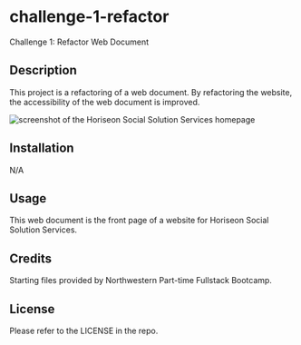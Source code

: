 # challenge-1-refactor
Challenge 1: Refactor Web Document

## Description
This project is a refactoring of a web document. By refactoring the website, the accessibility of the web document is improved. 

![screenshot of the Horiseon Social Solution Services homepage](https://github.com/Charlotte-St/challenge-1-refactor/blob/b66bdd6d1aa46760b303de4172b91b565b9fc523/assets/images/challenge-1-site-screenshot.png)

## Installation
N/A

## Usage
This web document is the front page of a website for Horiseon Social Solution Services. 

## Credits
Starting files provided by Northwestern Part-time Fullstack Bootcamp.

## License
Please refer to the LICENSE in the repo. 